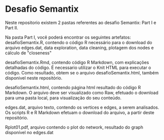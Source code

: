 # Desafio Semantix

Neste repositorio existem 2 pastas referentes ao desafio Semantix: Part I e Part II.

Na pasta Part I, você poderá encontrar os seguintes artefatos:
desafioSemantix.R, contendo o código R necessário para o download do arquivo edges.dat, 
data exploration, data cleaning, plotagem dos nodes e cálculo de "closeness"

desafioSemantix.Rmd, contendo código R Markdown, com explicações detalhadas do código. É necessario utilizar o Knit HTML para executar o código. Como resultado, obtem se o arquivo desafioSemantix.html, também disponivel neste repositório.

desafioSemantix.html, contendo página html resultado do código R Markdown. O arquivo deve ser visualizado como Raw, efetuado o download para uma pasta local, para visualização do seu conteúdo.

edges.dat, arquivo texto, contendo os vertices e edges, a serem analisados. Os scripts R e R Markdown efetuam o download do arquivo, a partir deste repositório.

Rplot01.pdf, arquivo contendo o plot do network, resultado do graph disponível no edges.dat
